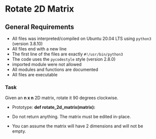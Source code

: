 # Rotate 2D Matrix


## General Requirements
- All files was interpreted/compiled on Ubuntu 20.04 LTS using ``python3`` (version 3.8.10)
- All files end with a new line
- The first line of the files are exactly ``#!/usr/bin/python3``
- The code uses the ``pycodestyle`` style (version 2.8.0)
- imported module were not allowed
- All modules and functions are documented
- All files are executable

### Task

Given an **n x n** 2D matrix, rotate it 90 degrees clockwise.

- Prototype: **def rotate_2d_matrix(matrix):**

- Do not return anything. The matrix must be edited in-place.

- You can assume the matrix will have 2 dimensions and will not be empty.
